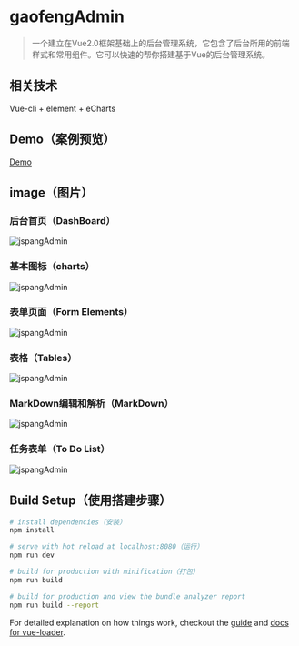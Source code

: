 # gaofengAdmin

> 一个建立在Vue2.0框架基础上的后台管理系统，它包含了后台所用的前端样式和常用组件。它可以快速的帮你搭建基于Vue的后台管理系统。
## 相关技术
Vue-cli + element + eCharts
## Demo（案例预览）
[Demo](http://jspang.com/jspangAdmin)

## image（图片）
### 后台首页（DashBoard）
![jspangAdmin](http://7xjyw1.com1.z0.glb.clouddn.com/jspangadmin01.png)
### 基本图标（charts）
![jspangAdmin](http://7xjyw1.com1.z0.glb.clouddn.com/jspangadmin02.png)
### 表单页面（Form Elements）
![jspangAdmin](http://7xjyw1.com1.z0.glb.clouddn.com/jspangadmin03.png)
### 表格（Tables）
![jspangAdmin](http://7xjyw1.com1.z0.glb.clouddn.com/jspangadmin04.png)
### MarkDown编辑和解析（MarkDown）
![jspangAdmin](http://7xjyw1.com1.z0.glb.clouddn.com/jspangadmin05.png)
### 任务表单（To Do List）
![jspangAdmin](http://7xjyw1.com1.z0.glb.clouddn.com/jspangadmin06.png)
## Build Setup（使用搭建步骤）
``` bash
# install dependencies（安装）
npm install

# serve with hot reload at localhost:8080（运行）
npm run dev

# build for production with minification（打包）
npm run build

# build for production and view the bundle analyzer report
npm run build --report
```

For detailed explanation on how things work, checkout the [guide](http://vuejs-templates.github.io/webpack/) and [docs for vue-loader](http://vuejs.github.io/vue-loader).
